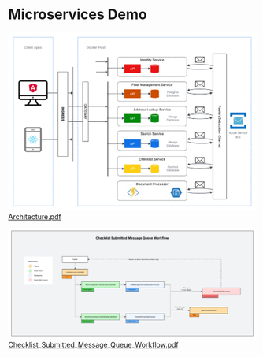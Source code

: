 # Microservices Demo
![Architecture Diagram](docs/specifications/Architecture/Architecture.png)
[Architecture.pdf](docs/specifications/Architecture/Architecture.pdf)


![Message Queue Diagram](docs/specifications/Architecture/MessageQueues/Checklist_Submitted_Message_Queue_Workflow.png)
[Checklist_Submitted_Message_Queue_Workflow.pdf](docs/specifications/Architecture/MessageQueues/Checklist_Submitted_Message_Queue_Workflow.pdf)
